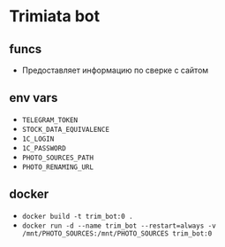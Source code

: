# Trimiata bot

## funcs
* Предоставляет информацию по сверке с сайтом

## env vars
* `TELEGRAM_TOKEN`
* `STOCK_DATA_EQUIVALENCE`
* `1C_LOGIN`
* `1C_PASSWORD`
* `PHOTO_SOURCES_PATH`
* `PHOTO_RENAMING_URL`

## docker
* `docker build -t trim_bot:0 .`
* `docker run -d --name trim_bot --restart=always -v /mnt/PHOTO_SOURCES:/mnt/PHOTO_SOURCES trim_bot:0`
